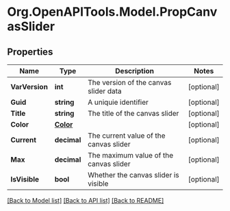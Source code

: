 # Org.OpenAPITools.Model.PropCanvasSlider

## Properties

Name | Type | Description | Notes
------------ | ------------- | ------------- | -------------
**VarVersion** | **int** | The version of the canvas slider data | [optional] 
**Guid** | **string** | A uniquie identifier | [optional] 
**Title** | **string** | The title of the canvas slider | [optional] 
**Color** | [**Color**](Color.md) |  | [optional] 
**Current** | **decimal** | The current value of the canvas slider | [optional] 
**Max** | **decimal** | The maximum value of the canvas slider | [optional] 
**IsVisible** | **bool** | Whether the canvas slider is visible | [optional] 

[[Back to Model list]](../README.md#documentation-for-models) [[Back to API list]](../README.md#documentation-for-api-endpoints) [[Back to README]](../README.md)

